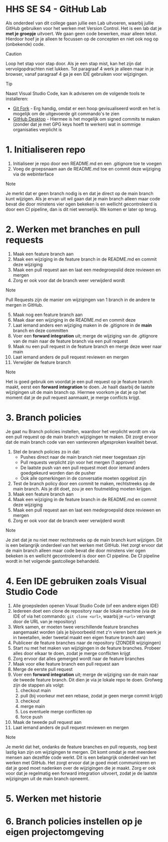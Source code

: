 # HHS SE S4 - GitHub Lab

Als onderdeel van dit college gaan jullie een Lab uitvoeren, waarbij jullie GitHub gebruiken voor het werken met Version Control. Het is een lab dat je **met je groepje** uitvoert. We gaan geen code bewerken, maar alleen tekst. Hierdoor hoef je je alleen te focussen op de concepten en niet ook nog op (onbekende) code.

> [!CAUTION]
> Loop het stap voor stap door. Als je een stap mist, kan het zijn dat vervolgopdrachten niet lukken.
> Tot paragraaf 4 werk je alleen maar in je browser, vanaf paragraaf 4 ga je een IDE gebruiken voor wijzigingen.

> [!TIP]
> Naast Visual Studio Code, kan ik adviseren om de volgende tools te installeren:
> 
> * [Git Fork](https://git-fork.com/) - Erg handig, omdat er een hoop gevisualiseerd wordt en het is mogelijk om de uitgevoerde git commando's te zien
> * [GitHub Desktop](https://desktop.github.com/) - Hiermee is het mogelijk om signed commits te maken (zonder dat je met GPG keys hoeft te werken) wat in sommige organisaties verplicht is

# 1. Initialiseren repo

1. Initialiseer je repo door een README.md en een .gitignore toe te voegen
2. Voeg de groepsnaam aan de README.md toe en commit deze wijziging via de webinterface

> [!NOTE]
> Je merkt dat er geen branch nodig is en dat je direct op de main branch kunt wijzigen. Als je ervan uit wil gaan dat je main branch alleen maar code bevat die door minstens vier ogen bekeken is en wellicht gecontroleerd is door een CI pipeline, dan is dit niet wenselijk. We komen er later op terug.

# 2. Werken met branches en pull requests

1. Maak een feature branch aan
2. Maak een wijziging in de feature branch in de README.md en commit deze wijziging
3. Maak een pull request aan en laat een medegroepslid deze reviewen en mergen
4. Zorg er ook voor dat de branch weer verwijderd wordt

> [!NOTE]
> Pull Requests zijn de manier om wijzigingen van 1 branch in de andere te mergen in GitHub.

5. Maak nog een feature branch aan
6. Maak daar een wijziging in de README.md en commit deze
7. Laat iemand anders een wijziging maken in de .gitignore in de **main** branch en deze committen
8. Voer een **forward integration** uit; merge de wijziging van de .gitignore van de main naar de feature branch via een pull request
9. Maak nu een pull request in de feature branch en merge deze weer naar main
10. Laat iemand anders de pull request reviewen en mergen
11. Verwijder de feature branch

> [!NOTE]
> Het is goed gebruik om voordat je een pull request op je feature branch maakt, eerst een **forward integration** te doen. Je haalt daarbij de laatste wijzigingen uit de main branch op. Hiermee voorkom je dat je op het moment dat je de pull request aanmaakt, je merge conflicts krijgt.

# 3. Branch policies 

Je gaat nu Branch policies instellen, waardoor het verplicht wordt om via een pull request op de main branch wijzigingen te maken. Dit zorgt ervoor dat de main branch code van een vantevoren afgesproken kwaliteit bevat.

1. Stel de branch policies zo in dat:
   * Pushes direct naar de main branch niet meer toegestaan zijn
   * Pull requests verplicht zijn voor het mergen (1 approver)
   * De laatste push van een pull request moet door iemand anders goedgekeurd worden dan de pusher
   * Ook alle opmerkingen in de conversatie moeten opgelost zijn
2. Test de branch policy door een commit te maken, rechtstreeks op de main branch. Als je dit doet, zou je een foutmelding moeten krijgen.
3. Maak een feature branch aan
4. Maak een wijziging in de feature branch in de README.md en commit deze wijziging
5. Maak een pull request aan en laat een medegroepslid deze reviewen en mergen
6. Zorg er ook voor dat de branch weer verwijderd wordt

> [!NOTE]
> Je ziet dat je nu niet meer rechtstreeks op de main branch kunt wijzigen. Dit is een belangrijk onderdeel van het werken met GitHub. Het zorgt ervoor dat de main branch alleen maar code bevat die door minstens vier ogen bekeken is en wellicht gecontroleerd is door een CI pipeline. De CI pipeline wordt in het volgende gastcollege behandeld.

# 4. Een IDE gebruiken zoals Visual Studio Code

1. Alle groepsleden openen Visual Studio Code (of een andere eigen IDE)
2. Iedereen doet een clone de repository naar de lokale machine (via de IDE of via het commando: `git clone <url>`, waarbij je `<url>` vervangt door de URL van je repository)
3. Werk samen, er moeten twee verschillende feature branches aangemaakt worden (als je bijvoorbeeld met z'n vieren bent dan werk je in tweetallen, ieder tweetal maakt een eigen feature branch aan)
4. Publiceer de feature branches naar de repository (ZONDER wijzigingen)
5. Start nu met het maken van wijzigingen in de feature branches. Probeer alles door elkaar te doen, zodat je merge conflicten krijgt
6. Zorg ervoor dat alles gemerged wordt naar de feature branches
7. Maak voor elke feature branch een pull request aan
8. Merge de eerste pull request
9. Voer een **forward integration** uit; merge de wijziging van de main naar de tweede feature branch. Dit dien je via je lokale repo te doen. Grofweg zijn de stappen als volgt:
   1. checkout main
   1. pull (bij voorkeur met een rebase, zodat je geen merge commit krijgt)
   1. checkout <feature branch>
   1. merge main
   1. Los eventuele merge conflicten op
   1. force push
10. Maak de tweede pull request aan
11. Laat iemand anders de pull request reviewen en mergen

> [!NOTE]
> Je merkt dat het, ondanks de feature branches en pull requests, nog best lastig kan zijn om wijzigingen te mergen. Dit komt omdat je met meerdere mensen aan dezelfde code werkt. Dit is een belangrijk onderdeel van het werken met GitHub. Het zorgt ervoor dat je goed moet communiceren en dat je goed moet nadenken over de wijzigingen die je maakt. Zorg er ook voor dat je regelmatig een forward integration uitvoert, zodat je de laatste wijzigingen uit de main branch opneemt.

# 5. Werken met historie


# 6. Branch policies instellen op je eigen projectomgeving